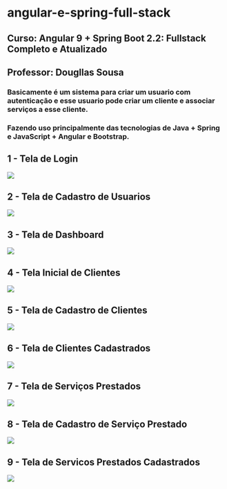 # angular-e-spring-full-stack

## Curso: Angular 9 + Spring Boot 2.2: Fullstack Completo e Atualizado
## Professor: Dougllas Sousa

### Basicamente é um sistema para criar um usuario com autenticação e esse usuario pode criar um cliente e associar serviços a esse cliente.

### Fazendo uso principalmente das tecnologias de Java + Spring e JavaScript + Angular e Bootstrap.

## 1 - Tela de Login
<img src="https://raw.githubusercontent.com/rodrigojfagundes/imagens_para_readme/main/Dougllas%20Sousa/Angular%209%20%2B%20SpringBoot%202.2%20Full%20Stack%20completo/1-Tela_Login.png" />


## 2 - Tela de Cadastro de Usuarios
<img src="https://raw.githubusercontent.com/rodrigojfagundes/imagens_para_readme/main/Dougllas%20Sousa/Angular%209%20%2B%20SpringBoot%202.2%20Full%20Stack%20completo/2-Tela_Cadastro_Usuario.png" />

## 3 - Tela de Dashboard
<img src="https://raw.githubusercontent.com/rodrigojfagundes/imagens_para_readme/main/Dougllas%20Sousa/Angular%209%20%2B%20SpringBoot%202.2%20Full%20Stack%20completo/3-Tela_Dashboard.png" />

## 4 - Tela Inicial de Clientes
<img src="https://raw.githubusercontent.com/rodrigojfagundes/imagens_para_readme/main/Dougllas%20Sousa/Angular%209%20%2B%20SpringBoot%202.2%20Full%20Stack%20completo/4-Tela_Inicial_de_Clientes.png" />

## 5 - Tela de Cadastro de Clientes
<img src="https://raw.githubusercontent.com/rodrigojfagundes/imagens_para_readme/main/Dougllas%20Sousa/Angular%209%20%2B%20SpringBoot%202.2%20Full%20Stack%20completo/5-Tela_Cadastro_de_Cliente.png" />

## 6 - Tela de Clientes Cadastrados
<img src="https://raw.githubusercontent.com/rodrigojfagundes/imagens_para_readme/main/Dougllas%20Sousa/Angular%209%20%2B%20SpringBoot%202.2%20Full%20Stack%20completo/6-Tela_Clientes_Cadastrados.png" />


## 7 - Tela de Serviços Prestados
<img src="https://raw.githubusercontent.com/rodrigojfagundes/imagens_para_readme/main/Dougllas%20Sousa/Angular%209%20%2B%20SpringBoot%202.2%20Full%20Stack%20completo/1/7-Tela_Inicial_Servicos_Prestados.png" />

## 8 - Tela de Cadastro de Serviço Prestado
<img src="https://raw.githubusercontent.com/rodrigojfagundes/imagens_para_readme/main/Dougllas%20Sousa/Angular%209%20%2B%20SpringBoot%202.2%20Full%20Stack%20completo/8-Tela_Cadastro_de_Servico_Prestado.png" />


## 9 - Tela de Servicos Prestados Cadastrados
<img src="https://raw.githubusercontent.com/rodrigojfagundes/imagens_para_readme/main/Dougllas%20Sousa/Angular%209%20%2B%20SpringBoot%202.2%20Full%20Stack%20completo/9-Tela_Servicos_Prestados_Cadastrados.png" />


